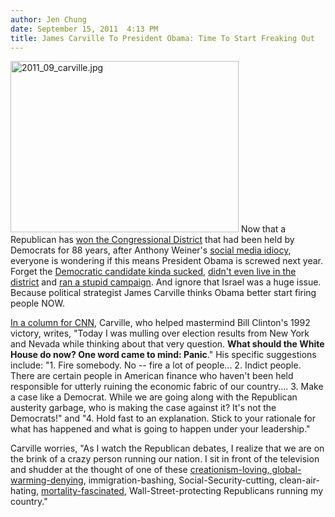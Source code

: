 ```yaml
---
author: Jen Chung
date: September 15, 2011  4:13 PM
title: James Carville To President Obama: Time To Start Freaking Out
---
```


<p><span class="mt-enclosure mt-enclosure-image" style="display: inline;"> <img alt="2011_09_carville.jpg" src="https://web.archive.org/web/20110916223502im_/http://gothamist.com/attachments/jen/2011_09_carville.jpg" width="365" height="274" class="image-left"> </span>Now that a Republican has <a href="https://web.archive.org/web/20110916223502/http://gothamist.com/2011/09/14/bob_turner_wins_weiners_district_fo.php">won the Congressional District</a> that had been held by Democrats for 88 years, after Anthony Weiner&apos;s <a href="https://web.archive.org/web/20110916223502/http://gothamist.com/2011/09/15/jon_stewart_democrats_agree_weiners.php">social media idiocy</a>, everyone is wondering if this means President Obama is screwed next year.  Forget the  <a href="https://web.archive.org/web/20110916223502/http://gothamist.com/2011/09/10/with_turner_ahead_dems_still_optimi.php">Democratic candidate kinda sucked</a>, <a href="https://web.archive.org/web/20110916223502/http://gothamist.com/2011/09/15/jon_stewart_democrats_agree_weiners.php">didn&apos;t even live in the district</a> and <a href="https://web.archive.org/web/20110916223502/http://www.nydailynews.com/news/politics/2011/09/14/2011-09-14_only_in_ny__the_guy_in_the_twit_pix_isnt_the_car_wreck.html">ran a stupid campaign</a>. And ignore that Israel was a huge issue.  Because political strategist James Carville thinks Obama better start firing people NOW.</p>

<p><a href="https://web.archive.org/web/20110916223502/http://www.cnn.com/2011/09/14/opinion/carville-white-house-advice/index.html?hpt=op_t1">In a column for CNN</a>, Carville, who helped mastermind Bill Clinton&apos;s 1992 victory, writes, &quot;Today I was mulling over election results from New York and Nevada while thinking about that very question. <strong>What should the White House do now? One word came to mind: Panic</strong>.&quot;  His specific suggestions include: &quot;1. Fire somebody. No -- fire a lot of people... 2. Indict people. There are certain people in American finance who haven&apos;t been held responsible for utterly ruining the economic fabric of our country.... 3. Make a case like a Democrat. While we are going along with the Republican austerity garbage, who is making the case against it? It&apos;s not the Democrats!&quot; and &quot;4. Hold fast to an explanation. Stick to your rationale for what has happened and what is going to happen under your leadership.&quot; </p>

<p>Carville worries, &quot;As I watch the Republican debates, I realize that we are on the brink of a crazy person running our nation. I sit in front of the television and shudder at the thought of one of these <a href="https://web.archive.org/web/20110916223502/http://gothamist.com/2011/09/08/perry_calls_social_security_a_ponzi.php">creationism-loving, global-warming-denying</a>, immigration-bashing, Social-Security-cutting, clean-air-hating, <a href="https://web.archive.org/web/20110916223502/http://gothamist.com/2011/09/14/video_1988_ron_paul_slams_chubby_dr.php">mortality-fascinated</a>, Wall-Street-protecting Republicans running my country.&quot;  </p>